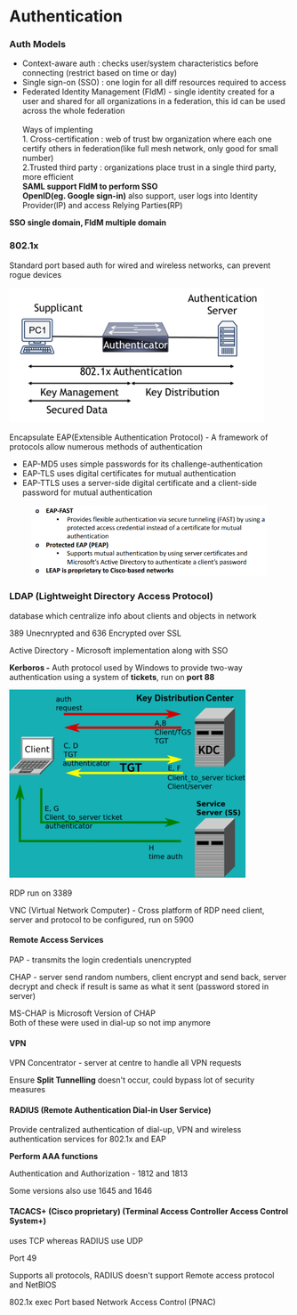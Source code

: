 # Authentication

### Auth Models

* Context-aware auth : checks user/system characteristics before connecting (restrict based on time or day)
* Single sign-on (SSO) : one login for all diff resources required to access
* Federated Identity Management (FIdM) - single identity created for a user and shared for all organizations in a federation, this id can be used across the whole federation\
  \
  Ways of implenting\
  1\. Cross-certification : web of trust bw organization where each one certify others in federation(like full mesh network, only good for small number)\
  2.Trusted third party : organizations place trust in a single third party, more efficient\
  **SAML support FIdM to perform SSO**\
  **OpenID(eg. Google sign-in)** also support, user logs into Identity Provider(IP) and access Relying Parties(RP)

**SSO single domain, FIdM multiple domain**

### 802.1x

Standard port based auth for wired and wireless networks, can prevent rogue devices

![](<../../.gitbook/assets/image (146).png>)

Encapsulate EAP(Extensible Authentication Protocol) - A framework of protocols allow numerous methods of authentication

* EAP-MD5 uses simple passwords for its challenge-authentication
* EAP-TLS uses digital certificates for mutual authentication
* EAP-TTLS uses a server-side digital certificate and a client-side password for mutual authentication

<div align="left"><figure><img src="../../.gitbook/assets/image (147).png" alt=""><figcaption></figcaption></figure></div>

### LDAP (Lightweight Directory Access Protocol)&#x20;

database which centralize info about clients and objects in network

389 Unecnrypted and 636 Encrypted over SSL

Active Directory - Microsoft implementation along with SSO

**Kerboros -** Auth protocol used by Windows to provide two-way authentication using a system of **tickets**, run on **port 88**&#x20;

![](<../../.gitbook/assets/image (148).png>)

RDP run on 3389

VNC (Virtual Network Computer) - Cross platform of RDP need client, server and protocol to be configured, run on 5900

#### Remote Access Services

PAP - transmits the login credentials unencrypted

CHAP - server send random numbers, client encrypt and send back, server decrypt and check if result is same as what it sent (password stored in server)

MS-CHAP is Microsoft Version of CHAP\
Both of these were used in dial-up so not imp anymore

#### VPN

VPN Concentrator - server at centre to handle all VPN requests

Ensure **Split Tunnelling** doesn't occur, could bypass lot of security measures

#### RADIUS (Remote Authentication Dial-in User Service)&#x20;

Provide centralized authentication of dial-up, VPN and wireless authentication services for 802.1x and EAP

**Perform AAA functions**

Authentication and Authorization - 1812 and 1813

Some versions also use 1645 and 1646

#### TACACS+ (Cisco proprietary) (Terminal Access Controller Access Control System+)

uses TCP whereas RADIUS use UDP

Port 49

Supports all protocols, RADIUS doesn't support Remote access protocol and NetBIOS

802.1x exec Port based Network Access Control (PNAC)


